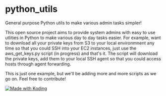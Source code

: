# python_utils
General purpose Python utils to make various admin tasks simpler!

This open source project aims to provide system admins with easy to use utlities in Python to make various day to day tasks easier. For example, want to download all your private keys from S3 to your local environmnent any time so that you could SSH into your EC2 instances, just use the aws_get_keys.py script (in progress) and that's it. The script will download the private keys, add them to your local SSH agent so that you could access hosts through agent forwarding. 

This is just one example, but we'll be adding more and more scripts as we go on. Feel free to contribute!

<a href="https://koding.com/"> <img src="https://koding-cdn.s3.amazonaws.com/badges/made-with-koding/v1/koding_badge_RectangleDark.png" srcset="https://koding-cdn.s3.amazonaws.com/badges/made-with-koding/v1/koding_badge_RectangleDark.png 1x, https://koding-cdn.s3.amazonaws.com/badges/made-with-koding/v1/koding_badge_RectangleDark@2x.png 2x" alt="Made with Koding" /> </a>
